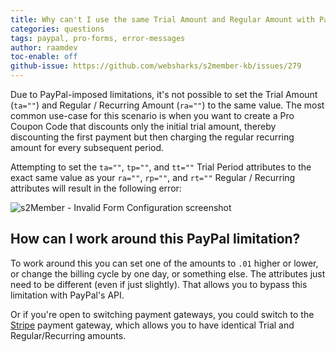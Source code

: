 ```yaml
---
title: Why can't I use the same Trial Amount and Regular Amount with PayPal?
categories: questions
tags: paypal, pro-forms, error-messages
author: raamdev
toc-enable: off
github-issue: https://github.com/websharks/s2member-kb/issues/279
---
```


Due to PayPal-imposed limitations, it's not possible to set the Trial Amount (`ta=""`) and Regular / Recurring Amount (`ra=""`) to the same value. The most common use-case for this scenario is when you want to create a Pro Coupon Code that discounts only the initial trial amount, thereby discounting the first payment but then charging the regular recurring amount for every subsequent period.

Attempting to set the `ta=""`, `tp=""`, and `tt=""` Trial Period attributes to the exact same value as your `ra=""`, `rp=""`, and `rt=""` Regular / Recurring attributes will result in the following error:

![s2Member - Invalid Form Configuration screenshot](https://cloud.githubusercontent.com/assets/53005/11686262/5fbc4c38-9e4d-11e5-9145-fd184baf232c.png)

## How can I work around this PayPal limitation?

To work around this you can set one of the amounts to `.01` higher or lower, or change the billing cycle by one day, or something else. The attributes just need to be different (even if just slightly). That allows you to bypass this limitation with PayPal's API.

Or if you're open to switching payment gateways, you could switch to the [Stripe](https://stripe.com/) payment gateway, which allows you to have identical Trial and Regular/Recurring amounts.
